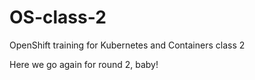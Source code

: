 # OS-class-2
OpenShift training for Kubernetes and Containers class 2

Here we go again for round 2, baby!
